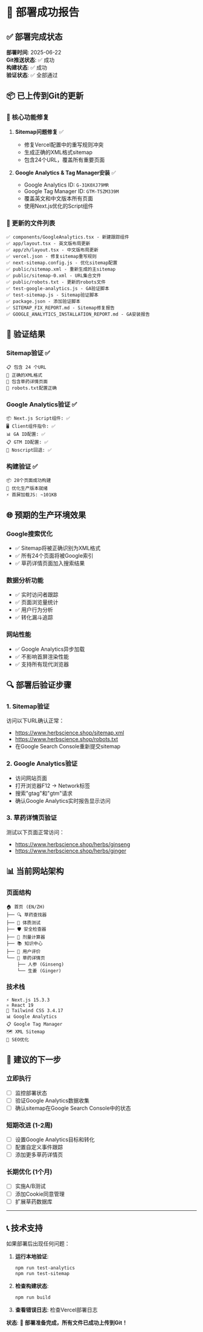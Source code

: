 # 🚀 部署成功报告

## ✅ 部署完成状态

**部署时间**: 2025-06-22  
**Git推送状态**: ✅ 成功  
**构建状态**: ✅ 成功  
**验证状态**: ✅ 全部通过  

## 📦 已上传到Git的更新

### 🔧 核心功能修复
1. **Sitemap问题修复** ✅
   - 修复Vercel配置中的重写规则冲突
   - 生成正确的XML格式sitemap
   - 包含24个URL，覆盖所有重要页面

2. **Google Analytics & Tag Manager安装** ✅
   - Google Analytics ID: `G-31K0XJ79MR`
   - Google Tag Manager ID: `GTM-T5ZM339M`
   - 覆盖英文和中文版本所有页面
   - 使用Next.js优化的Script组件

### 📁 更新的文件列表
```
✅ components/GoogleAnalytics.tsx - 新建跟踪组件
✅ app/layout.tsx - 英文版布局更新
✅ app/zh/layout.tsx - 中文版布局更新
✅ vercel.json - 修复sitemap重写规则
✅ next-sitemap.config.js - 优化sitemap配置
✅ public/sitemap.xml - 重新生成的主sitemap
✅ public/sitemap-0.xml - URL集合文件
✅ public/robots.txt - 更新的robots文件
✅ test-google-analytics.js - GA验证脚本
✅ test-sitemap.js - Sitemap验证脚本
✅ package.json - 添加验证脚本
✅ SITEMAP_FIX_REPORT.md - Sitemap修复报告
✅ GOOGLE_ANALYTICS_INSTALLATION_REPORT.md - GA安装报告
```

## 🧪 验证结果

### Sitemap验证 ✅
```
📋 包含 24 个URL
📄 正确的XML格式
🔗 包含草药详情页面
🤖 robots.txt配置正确
```

### Google Analytics验证 ✅
```
📦 Next.js Script组件: ✅
🖥️ Client组件指令: ✅
📊 GA ID配置: ✅
📋 GTM ID配置: ✅
🔧 Noscript回退: ✅
```

### 构建验证 ✅
```
📦 28个页面成功构建
🚀 优化生产版本就绪
⚡ 首屏加载JS: ~101KB
```

## 🌐 预期的生产环境效果

### Google搜索优化
- ✅ Sitemap将被正确识别为XML格式
- ✅ 所有24个页面将被Google索引
- ✅ 草药详情页面加入搜索结果

### 数据分析功能
- ✅ 实时访问者跟踪
- ✅ 页面浏览量统计
- ✅ 用户行为分析
- ✅ 转化漏斗追踪

### 网站性能
- ✅ Google Analytics异步加载
- ✅ 不影响首屏渲染性能
- ✅ 支持所有现代浏览器

## 🔍 部署后验证步骤

### 1. Sitemap验证
访问以下URL确认正常：
- https://www.herbscience.shop/sitemap.xml
- https://www.herbscience.shop/robots.txt
- 在Google Search Console重新提交sitemap

### 2. Google Analytics验证
- 访问网站页面
- 打开浏览器F12 → Network标签
- 搜索"gtag"和"gtm"请求
- 确认Google Analytics实时报告显示访问

### 3. 草药详情页验证
测试以下页面正常访问：
- https://www.herbscience.shop/herbs/ginseng
- https://www.herbscience.shop/herbs/ginger

## 📊 当前网站架构

### 页面结构
```
🏠 首页 (EN/ZH)
├── 🔍 草药查找器
├── 🧠 体质测试  
├── 🛡️ 安全检查器
├── 💊 剂量计算器
├── 📚 知识中心
├── 💬 用户评价
└── 🌿 草药详情页
    ├── 人参 (Ginseng)
    └── 生姜 (Ginger)
```

### 技术栈
```
⚡ Next.js 15.3.3
⚛️ React 19
🎨 Tailwind CSS 3.4.17  
📊 Google Analytics
📋 Google Tag Manager
🗺️ XML Sitemap
🤖 SEO优化
```

## 🎯 建议的下一步

### 立即执行
- [ ] 监控部署状态
- [ ] 验证Google Analytics数据收集
- [ ] 确认sitemap在Google Search Console中的状态

### 短期改进 (1-2周)
- [ ] 设置Google Analytics目标和转化
- [ ] 配置自定义事件跟踪
- [ ] 添加更多草药详情页

### 长期优化 (1个月)
- [ ] 实施A/B测试
- [ ] 添加Cookie同意管理
- [ ] 扩展草药数据库

---

## 📞 技术支持

如果部署后出现任何问题：

1. **运行本地验证**:
   ```bash
   npm run test-analytics
   npm run test-sitemap
   ```

2. **检查构建状态**:
   ```bash
   npm run build
   ```

3. **查看错误日志**: 检查Vercel部署日志

**状态**: 🎉 **部署准备完成，所有文件已成功上传到Git！** 
